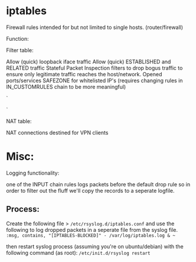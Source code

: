 # iptables
Firewall rules intended for but not limited to single hosts. (router/firewall)

Function:

Filter table:

Allow (quick) loopback iface traffic
Allow (quick) ESTABLISHED and RELATED traffic
Stateful Packet Inspection filters to drop bogus traffic to ensure only legitimate traffic reaches the host/network.
Opened ports/services
SAFEZONE for whitelisted IP's (requires changing rules in  IN_CUSTOMRULES chain to be more meaningful)

`

`

NAT table:

 NAT connections destined for VPN clients


# Misc:

Logging functionality:

one of the INPUT chain rules logs packets before the default drop rule so in order to filter out the fluff we'll copy the records to a seperate logfile.

## Process:

Create the following file > `/etc/rsyslog.d/iptables.conf`
and use the following to log dropped packets in a seperate file from the syslog file.
`
  :msg, contains, "[IPTABLES-BLOCKED]" - /var/log/iptables.log
    & ~
 `
 
then restart syslog process (assuming you're on ubuntu/debian) with the following command (as root):
` /etc/init.d/rsyslog restart
`
